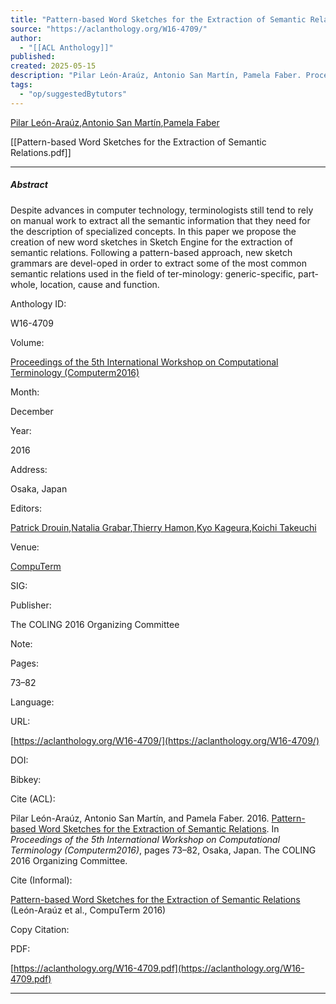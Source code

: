 ```yaml
---
title: "Pattern-based Word Sketches for the Extraction of Semantic Relations"
source: "https://aclanthology.org/W16-4709/"
author:
  - "[[ACL Anthology]]"
published:
created: 2025-05-15
description: "Pilar León-Araúz, Antonio San Martín, Pamela Faber. Proceedings of the 5th International Workshop on Computational Terminology (Computerm2016). 2016."
tags:
  - "op/suggestedBytutors"
---
```

[Pilar León-Araúz](https://aclanthology.org/people/p/pilar-leon-arauz/),[Antonio San Martín](https://aclanthology.org/people/a/antonio-san-martin/),[Pamela Faber](https://aclanthology.org/people/p/pamela-faber/)

[[Pattern-based Word Sketches for the Extraction of Semantic Relations.pdf]]

---

##### Abstract

Despite advances in computer technology, terminologists still tend to rely on manual work to extract all the semantic information that they need for the description of specialized concepts. In this paper we propose the creation of new word sketches in Sketch Engine for the extraction of semantic relations. Following a pattern-based approach, new sketch grammars are devel-oped in order to extract some of the most common semantic relations used in the field of ter-minology: generic-specific, part-whole, location, cause and function.

Anthology ID:

W16-4709

Volume:

[Proceedings of the 5th International Workshop on Computational Terminology (Computerm2016)](https://aclanthology.org/volumes/W16-47/)

Month:

December

Year:

2016

Address:

Osaka, Japan

Editors:

[Patrick Drouin](https://aclanthology.org/people/p/patrick-drouin/),[Natalia Grabar](https://aclanthology.org/people/n/natalia-grabar/),[Thierry Hamon](https://aclanthology.org/people/t/thierry-hamon/),[Kyo Kageura](https://aclanthology.org/people/k/kyo-kageura/),[Koichi Takeuchi](https://aclanthology.org/people/k/koichi-takeuchi/)

Venue:

[CompuTerm](https://aclanthology.org/venues/computerm/)

SIG:

Publisher:

The COLING 2016 Organizing Committee

Note:

Pages:

73–82

Language:

URL:

[https://aclanthology.org/W16-4709/](https://aclanthology.org/W16-4709/)

DOI:

Bibkey:

Cite (ACL):

Pilar León-Araúz, Antonio San Martín, and Pamela Faber. 2016. [Pattern-based Word Sketches for the Extraction of Semantic Relations](https://aclanthology.org/W16-4709/). In *Proceedings of the 5th International Workshop on Computational Terminology (Computerm2016)*, pages 73–82, Osaka, Japan. The COLING 2016 Organizing Committee.

Cite (Informal):

[Pattern-based Word Sketches for the Extraction of Semantic Relations](https://aclanthology.org/W16-4709/) (León-Araúz et al., CompuTerm 2016)

Copy Citation:

PDF:

[https://aclanthology.org/W16-4709.pdf](https://aclanthology.org/W16-4709.pdf)

---